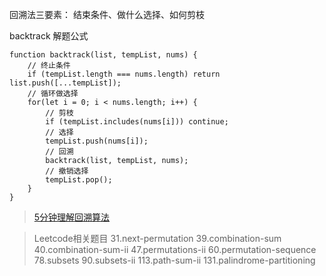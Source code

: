 
回溯法三要素：
结束条件、做什么选择、如何剪枝

backtrack 解题公式

```
function backtrack(list, tempList, nums) {
    // 终止条件
    if (tempList.length === nums.length) return list.push([...tempList]);
    // 循环做选择
    for(let i = 0; i < nums.length; i++) {
        // 剪枝
        if (tempList.includes(nums[i])) continue;
        // 选择
        tempList.push(nums[i]);
        // 回溯
        backtrack(list, tempList, nums);
        // 撤销选择
        tempList.pop();
    }
}
```

> [5分钟理解回溯算法](https://www.bilibili.com/video/BV1r54y1C7Uf/?spm_id_from=autoNext)

> Leetcode相关题目
31.next-permutation
39.combination-sum
40.combination-sum-ii
47.permutations-ii
60.permutation-sequence
78.subsets
90.subsets-ii
113.path-sum-ii
131.palindrome-partitioning
